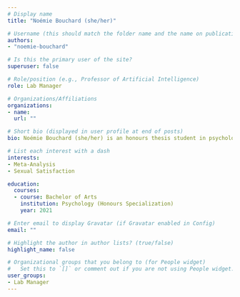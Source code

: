 ```yaml
---
# Display name
title: "Noémie Bouchard (she/her)"

# Username (this should match the folder name and the name on publications)
authors:
- "noemie-bouchard"

# Is this the primary user of the site?
superuser: false

# Role/position (e.g., Professor of Artificial Intelligence)
role: Lab Manager

# Organizations/Affiliations
organizations:
- name: 
  url: ""

# Short bio (displayed in user profile at end of posts)
bio: Noémie Bouchard (she/her) is an honours thesis student in psychology. Her research interests include romantic relationships and sexual satisfaction. For her honours thesis project, she is doing a meta-analysis on the *orgasm gap*--the difference between men and women’s orgasm frequency. Outside of psychology, she enjoys spending time with family and friends and watching reality TV.

# List each interest with a dash
interests:
- Meta-Analysis
- Sexual Satisfaction

education:
  courses:
  - course: Bachelor of Arts
    institution: Psychology (Honours Specialization)
    year: 2021 

# Enter email to display Gravatar (if Gravatar enabled in Config)
email: ""

# Highlight the author in author lists? (true/false)
highlight_name: false

# Organizational groups that you belong to (for People widget)
#   Set this to `[]` or comment out if you are not using People widget.
user_groups:
- Lab Manager
---
```

